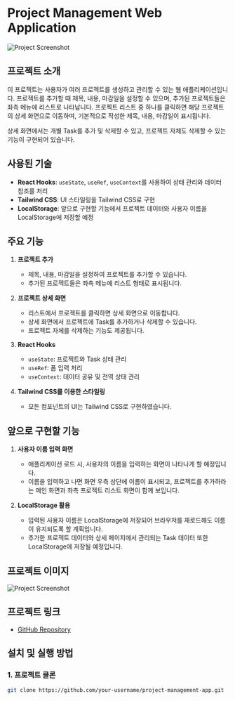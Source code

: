 # Project Management Web Application

![Project Screenshot](./path-to-your-screenshot.png)

## 프로젝트 소개
이 프로젝트는 사용자가 여러 프로젝트를 생성하고 관리할 수 있는 웹 애플리케이션입니다. 프로젝트를 추가할 때 제목, 내용, 마감일을 설정할 수 있으며, 추가된 프로젝트들은 좌측 메뉴에 리스트로 나타납니다. 프로젝트 리스트 중 하나를 클릭하면 해당 프로젝트의 상세 화면으로 이동하며, 기본적으로 작성한 제목, 내용, 마감일이 표시됩니다.

상세 화면에서는 개별 Task를 추가 및 삭제할 수 있고, 프로젝트 자체도 삭제할 수 있는 기능이 구현되어 있습니다.

## 사용된 기술

- **React Hooks**: `useState`, `useRef`, `useContext`를 사용하여 상태 관리와 데이터 참조를 처리
- **Tailwind CSS**: UI 스타일링을 Tailwind CSS로 구현
- **LocalStorage**: 앞으로 구현할 기능에서 프로젝트 데이터와 사용자 이름을 LocalStorage에 저장할 예정

## 주요 기능

1. **프로젝트 추가**  
   - 제목, 내용, 마감일을 설정하여 프로젝트를 추가할 수 있습니다.
   - 추가된 프로젝트들은 좌측 메뉴에 리스트 형태로 표시됩니다.

2. **프로젝트 상세 화면**  
   - 리스트에서 프로젝트를 클릭하면 상세 화면으로 이동합니다.
   - 상세 화면에서 프로젝트에 Task를 추가하거나 삭제할 수 있습니다.
   - 프로젝트 자체를 삭제하는 기능도 제공됩니다.

3. **React Hooks**  
   - `useState`: 프로젝트와 Task 상태 관리
   - `useRef`: 폼 입력 처리
   - `useContext`: 데이터 공유 및 전역 상태 관리

4. **Tailwind CSS를 이용한 스타일링**  
   - 모든 컴포넌트의 UI는 Tailwind CSS로 구현하였습니다.

## 앞으로 구현할 기능

1. **사용자 이름 입력 화면**
   - 애플리케이션 로드 시, 사용자의 이름을 입력하는 화면이 나타나게 할 예정입니다.
   - 이름을 입력하고 나면 화면 우측 상단에 이름이 표시되고, 프로젝트를 추가하라는 메인 화면과 좌측 프로젝트 리스트 화면이 함께 보입니다.
   
2. **LocalStorage 활용**
   - 입력된 사용자 이름은 LocalStorage에 저장되어 브라우저를 재로드해도 이름이 유지되도록 할 계획입니다.
   - 추가한 프로젝트 데이터와 상세 페이지에서 관리되는 Task 데이터 또한 LocalStorage에 저장될 예정입니다.

## 프로젝트 이미지

![Project Screenshot](./path-to-your-screenshot.png)

## 프로젝트 링크
- [GitHub Repository](https://github.com/your-username/project-management-app)

## 설치 및 실행 방법

### 1. 프로젝트 클론
```bash
git clone https://github.com/your-username/project-management-app.git
